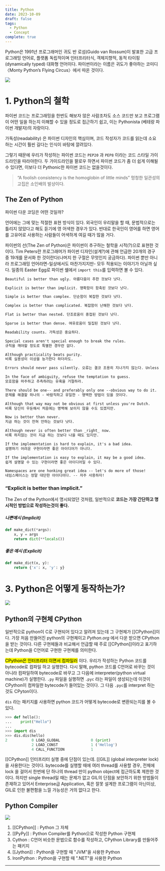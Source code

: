 ```yaml
---
title: Python
date: 2023-10-09
draft: false
tags:
  - Python
  - Concept
complete: true
---
```

Python은 1991년 프로그래머인 귀도 반 로섬(Guido van Rossum)이 발표한 고급 프로그래밍 언어로, 플랫폼 독립적이며 인터프리터식, 객체지향적, 동적 타이핑(dynamically typed) 대화형 언어이다. 파이썬이라는 이름은 귀도가 좋아하는 코미디 〈Monty Python’s Flying Circus〉에서 따온 것이다.

![](https://i.imgur.com/gL4AU4N.png)

# 1. Python의 철학
파이썬 코드는 프로그래밍을 한번도 해보자 않은 사람조차도 소스 코드만 보고 프로그램이 어떤 일을 하는지 이해할 수 있을 정도로 접근하기 쉽고, 이는 Pythonista (베테랑 파이썬 개발자)의 자랑이다.

가독성(readability) 은 파이썬 디자인의 핵심이며, 코드 작성자가 코드를 읽는데 소요하는 시간이 훨씬 길다는 인식이 바탕에 깔려있다. 

그렇기 때문에 우리가 작성하는 파이썬 코드는 `PEP20` 과 `PEP8` 이라는 코드 스타일 가이드라인을 따라야한다. 두 가이드라인을 팔로우 하면서 파이썬 코드가 좀 더 쉽게 이해될 수 있다면, 이보다 더 Pythonic한 파이썬 코드는 없을것이다. 

> “A foolish consistency is the homoglobin of little minds”
> 멍청한 일관성의 고집은 소인배의 발상이다.

## The Zen of Python
파이썬 다운 코딩은 어떤 것일까?

언어에는 그에 맞는 적절한 표현 방식이 있다. 외국인이 우리말을 할 때, 문법적으로는 틀리지 않았다고 해도 듣기에 영 어색한 경우가 있다. 반대로 한국인이 영어를 하면 영어를 고유어로 사용하는 사람들이 어색하게 여길 때가 많을 거다.

파이썬의 선(The Zen of Python)은 파이썬이 추구하는 철학을 시적(?)으로 표현한 것이다. Tim Peters란 프로그래머가 파이썬 디자인(설계?)에 관해 언급한 20개의 경구 중 19개를 문서화 한 것이란다(나머지 한 구절은 무엇인지 궁금하다). 파이썬 뿐만 아니라 프로그래밍 언어라면-일상에서도 마찬가지지만- 모두 적용되는 이야기가 아닐까 싶다. 일종의 Easter Egg로 파이썬 쉘에서 `import this`를 입력하면 볼 수 있다.

```txt
Beautiful is better than ugly. 아름다움이 추한 것보다 낫다.

Explicit is better than implicit. 명확함이 함축된 것보다 낫다.

Simple is better than complex. 단순함이 복잡한 것보다 낫다.

Complex is better than complicated. 복잡함이 난해한 것보다 낫다.

Flat is better than nested. 단조로움이 중접된 것보다 낫다.

Sparse is better than dense. 여유로움이 밀집된 것보다 낫다.

Readability counts. 가독성은 중요하다.

Special cases aren't special enough to break the rules. 
규칙을 깨야할 정도로 특별한 경우란 없다.

Although practicality beats purity. 
비록 실용성이 이상을 능가한다 하더라도.

Errors should never pass silently. 오류는 결코 조용히 지나가지 않는다. Unless explicitly silenced. 알고도 침묵하지 않는 한.

In the face of ambiguity, refuse the temptation to guess. 
모호함을 마주하고 추측하려는 유혹을 거절하라. 

There should be one-- and preferably only one --obvious way to do it. 
문제를 해결할 하나의 - 바람직하고 유일한 - 명백한 방법이 있을 것이다.

Although that way may not be obvious at first unless you're Dutch. 
비록 당신이 우둔해서 처음에는 명백해 보이지 않을 수도 있겠지만.

Now is better than never. 
지금 하는 것이 전혀 안하는 것보다 낫다. 

Although never is often better than _right_ now. 
비록 하지않는 것이 지금 하는 것보다 나을 때도 있지만.

If the implementation is hard to explain, it's a bad idea. 
설명하기 어려운 구현이라면 좋은 아이디어가 아니다. 

If the implementation is easy to explain, it may be a good idea. 
쉽게 설명할 수 있는 구현이라면 좋은 아이디어일 수 있다. 

Namespaces are one honking great idea -- let's do more of those! 
네임스페이스는 정말 대단한 아이디어다. -- 자주 사용하자!
```


### “Explicit is better than implicit.”
The Zen of the Python에서 명시되었던 것처럼, 일반적으로 **코드는 가장 간단하고 명시적인 방법으로 작성하는것이 좋다.**

##### 나쁜예시 (Implicit)
```python
def make_dict(*args):
	x, y = args
	return dict(**locals())
```

##### 좋은 예시 (Explicit)
```python
def make_dict(x, y):
	return {'x': x, 'y': y}
```


# 3. Python은 어떻게 동작하는가?

![](https://i.imgur.com/3fYj7z2.png)

## Python의 구현체 CPython

일반적으로 python이 C로 구현되어 있다고 알려져 있는데 그 구현체가 [[CPython]]이다. 가장 처음 만들어진 python의 구현체이고 _Python.org_ 에서 다운 받으면 CPython을 받는 것이다. 다른 구현체들과 비교해서 언급할 때 주로 [[CPython]]이라고 표기하는데 Python을 C언어로 구현한 구현체를 의미한다.

<mark class="hltr-highlight">CPython은 인터프리터 이면서 컴파일러</mark> 이다. 우리가 작성하는 Python 코드를 bytecode로 컴파일 하고 실행한다. 다시 말해, python 코드를 C언어로 바꾸는 것이 아니라 컴파일하여 bytecode로 바꾸고 그 다음에 interpreter(python virtual machine)가 실행한다.
`.py` 파일을 실행하면 `.pyc` 라는 파일이 생성되는데 이것이 CPython이 컴파일한 bytecode가 들어있는 것이다. 그 다음 `.pyc`를 interpret 하는 것도 CPyton이다.

`dis` 라는 패키지를 사용하면 python 코드가 어떻게 bytecode로 변환되는지를 볼 수 있다.

```python
>>> def hello():
...    print("Hello")  
...
>>> import dis
>>> dis.dis(hello)  
2           0 LOAD_GLOBAL              0 (print)
            2 LOAD_CONST               1 ('Hellog')
            4 CALL_FUNCTION            1
```

[[CPython]] 인터프리터 실행 중에 단점이 있는데. [[GIL]] (global interpreter lock)을 사용한다는 것이다. bytecode를 실행할 때에 여러 thread를 사용할 경우, 전체에 lock 을 걸어서 한번에 단 하나의 thread 만이 python object에 접근하도록 제한한 것이다. 하지만 single thread일 때는 문제가 없고 GIL의 단점을 보안하기 위한 방법들이 존재하고 있어서 Enterprise급 Application, 혹은 잘못 설계한 프로그램이 아닌이상, GIL로 인한 불편함을 느낄 가능성은 거의 없다고 한다.

## Python Compiler
![](https://i.imgur.com/8Z4DpAU.png)

1. [[CPython]] : Python 그 자체
2. [[PyPy]] : Python Compiler를 Python으로 작성한 Python 구현체
3. Cython : C언어 비슷한 문법으로 함수를 작성하고, CPython Library를 만들어주는 패키지
4. [[Jython]] : Python을 구현할 때 "JVM"을 사용한 Python
5. IronPython : Python을 구현할 때 ".NET"을 사용한 Python

___

